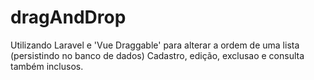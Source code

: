 # dragAndDrop
Utilizando Laravel e 'Vue Draggable' para alterar a ordem de uma lista (persistindo no banco de dados)
Cadastro, edição, exclusao e consulta também inclusos.
